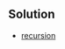 
## Solution

* [recursion](https://runestone.academy/runestone/books/published/pythonds/Recursion/toctree.html)
